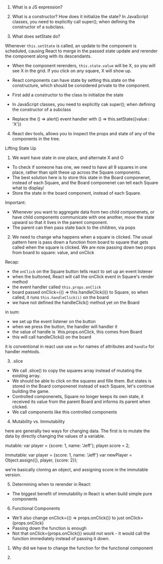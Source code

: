 1. What is a JS expression?

2. What is a constructor? How does it initialize the state? 
In JavaScript classes, you need to explicitly call super(); when defining the constructor of a subclass.

3. What does setState do? 

Whenever `this.setState` is called, an update to the component is scheduled, causing React to merge in the passed state update and rerender the component along with its descendants. 
* When the component rerenders, `this.state.value` will be X, so you will see X in the grid. If you click on any square, X will show up. 

* React components can have state by setting this.state on the constructure, which should be considered private to the component. 
* First add a constructor to the class to initialize the state
* In JavaScript classes, you need to explicitly cak super(); when defining the constructor of a subclass 
* Replace the () => alert() event handler with () => this.setState({value : 'X'})

4. React dev tools, allows you to inspect the props and state of any of the components in the tree. 



Lifting State Up 

1. We want have state in one place, and alternate X and O

* To check if someone has one, we need to have all 9 squares in one place, rather than split these up across the Square components. 
* The best solution here is to store this state in the Board componenet, instead of each Square, and the Board componenet can tell each Square what to display/ 
* Store the state in the board component, instead of each Square. 


Important:
  * Whenever you want to aggregate data from two child componenets, or have child components communicate with one another, move the state upward so that it lives in the parent component. 
  * The parent can then pass state back to the children, via pops


2. We need to change wha happens when a square is clicked. 
   The usual pattern here is pass down a function from board to square that gets called when the square is clicked. 
   We are now passing down two props from board to square: value, and onClick 


Recap:
* the `onClick` on the Square button tells react to set up an event listener
* when the buttoned, React will call the onClick event in Square's render method 
* the event handler called `this.props.onClick` 
* board passed onClick={() => this.handleClick(i)} to Square, so when called, it runs `this.handleClick(i)` on the board
* we have not defined the handleClick() method yet on the Board

in sum:
  * we set up the event listener on the button
  * when we press the button, the handler will handler it
  * the value of handle is `this.props.onClick, this comes from Board
  * this will call handleClick(i) on the board

it is conventional in react use use `on` for names of attributes and `handle` for handler mehtods. 

3. .slice
* We call .slice() to copy the squares array instead of mutating the existing array. 
* We should be able to click on the squares and fille them. But states is stored in the Board componenet instead of each Square, let's continue building the game. 
* Controlled componenets, Square no longer keeps its own state, it received its value from the parent Board and informs its parent when clicked. 
* We call components like this controlled components 


4. Mutability vs. Immutability 

here are generally two ways for changing data. The first is to mutate the data by directly changing the values of a variable. 

mutable:
var player = {score: 1, name: 'Jeff'};
player.score = 2; 

immutable:
var player = {score: 1, name: 'Jeff'}
var newPlayer = Object.assign({}, player, {score: 2});

we're basically cloning an object, and assigning score in the immutable version. 

5. Determining when to rerender in React: 

* The biggest benefit of immutability in React is when build simple pure components 



6. Functional Components
* We'll also change onClick={() => props.onClick()} to just onClick={props.onClick}
* Passing down the function is enough 
* Not that onClick={props.onClick()} would not work - it would call the function immediately instead of passing it down. 
1. Why did we have to change the function for the functional component 



7. 

